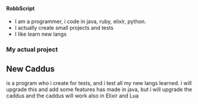 #### RobbScript

* I am a programmer, i code in java, ruby, elixir, python.
* I actually create small projects and tests
* I like learn new langs

### My actual project

## New Caddus
is a program who i create for tests, and i test all my new langs learned.
i will upgrade this and add some features
has made in java, but i will upgrade the caddus and the caddus will work also in Elixir and Lua 

